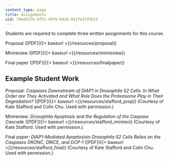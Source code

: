```yaml
---
content_type: page
title: Assignments
uid: 79ed537b-9f51-49f0-bd10-812fe3fd7b11
---
```


Students are required to complete three written assignments for this course.

Proposal ([PDF]({{< baseurl >}}/resources/proposal))

Minireview ([PDF]({{< baseurl >}}/resources/minireview))

Final paper ([PDF]({{< baseurl >}}/resources/finalpaper))

Example Student Work
--------------------

Proposal: _Caspases Downstream of DIAP1 in Drosophila S2 Cells: In What Order are They Activated and What Role Does the Proteasome Play in Their Degradation?_ ([PDF]({{< baseurl >}}/resources/stafford_prop)) (Courtesy of Kate Stafford and Colin Chu. Used with permission.)

Minireview: _Drosophila Apoptosis and the Regulation of the Caspase Cascade_ ([PDF]({{< baseurl >}}/resources/stafford_minirev)) (Courtesy of Kate Stafford. Used with permission.)

Final paper: _DIAP1-Mediated Apoptosisin Drosophila S2 Cells Relies on the Caspases DRONC, DRICE, and DCP-1_ ([PDF]({{< baseurl >}}/resources/stafford_final)) (Courtesy of Kate Stafford and Colin Chu. Used with permission.)